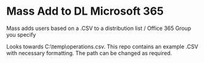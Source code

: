 # Mass Add to DL Microsoft 365
 Mass adds users based on a .CSV to a distribution list / Office 365 Group you specify
 
 Looks towards C:\temp\operations.csv. This repo contains an example .CSV with necessary formatting. The path can be changed as required.
